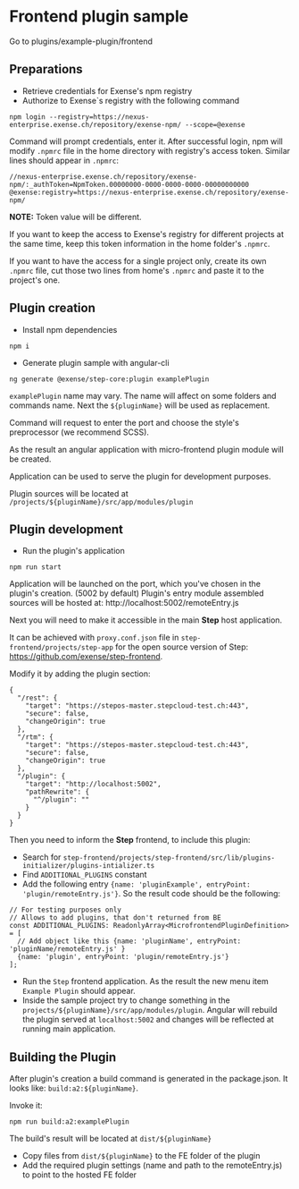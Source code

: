# Frontend plugin sample

Go to plugins/example-plugin/frontend

## Preparations
- Retrieve credentials for Exense's npm registry
- Authorize to Exense`s registry with the following command
```
npm login --registry=https://nexus-enterprise.exense.ch/repository/exense-npm/ --scope=@exense
```
Command will prompt credentials, enter it. After successful login, npm will modify `.npmrc` 
file in the home directory with registry's access token. Similar lines should appear in `.npmrc`:
```
//nexus-enterprise.exense.ch/repository/exense-npm/:_authToken=NpmToken.00000000-0000-0000-0000-00000000000
@exense:registry=https://nexus-enterprise.exense.ch/repository/exense-npm/
```
**NOTE:** Token value will be different.

If you want to keep the access to Exense's registry for different projects at the same time, 
keep this token information in the home folder's `.npmrc`.

If you want to have the access for a single project only, create its own `.npmrc` file,
cut those two lines from home's `.npmrc` and paste it to the project's one.

## Plugin creation
- Install npm dependencies
```
npm i
```
- Generate plugin sample with angular-cli
```
ng generate @exense/step-core:plugin examplePlugin
``` 
`examplePlugin` name may vary. The name will affect on some folders and commands name.
Next the `${pluginName}` will be used as replacement.

Command will request to enter the port and choose the style's preprocessor (we recommend SCSS).

As the result an angular application with micro-frontend plugin module will be created.

Application can be used to serve the plugin for development purposes.

Plugin sources will be located at `/projects/${pluginName}/src/app/modules/plugin`

## Plugin development
- Run the plugin's application
```
npm run start
```
Application will be launched on the port, which you've chosen in the plugin's creation. (5002 by default)
Plugin's entry module assembled sources will be hosted at: http://localhost:5002/remoteEntry.js

Next you will need to make it accessible in the main <b>Step</b> host application.

It can be achieved with `proxy.conf.json` file in `step-frontend/projects/step-app` for the open source version of Step: https://github.com/exense/step-frontend. 

Modify it by adding the plugin section:
```
{
  "/rest": {
    "target": "https://stepos-master.stepcloud-test.ch:443",
    "secure": false,
    "changeOrigin": true
  },
  "/rtm": {
    "target": "https://stepos-master.stepcloud-test.ch:443",
    "secure": false,
    "changeOrigin": true
  },
  "/plugin": {
    "target": "http://localhost:5002",
    "pathRewrite": {
      "^/plugin": ""
    }
  }
}
```

Then you need to inform the <b>Step</b> frontend, to include this plugin:
- Search for `step-frontend/projects/step-frontend/src/lib/plugins-initializer/plugins-intializer.ts`
- Find `ADDITIONAL_PLUGINS` constant
- Add the following entry `{name: 'pluginExample', entryPoint: 'plugin/remoteEntry.js'}`. So the result code should be the following:
```
// For testing purposes only
// Allows to add plugins, that don't returned from BE
const ADDITIONAL_PLUGINS: ReadonlyArray<MicrofrontendPluginDefinition> = [
  // Add object like this {name: 'pluginName', entryPoint: 'pluginName/remoteEntry.js' }
  {name: 'plugin', entryPoint: 'plugin/remoteEntry.js'}
];
```
- Run the `Step` frontend application. As the result the new menu item `Example Plugin` should appear.
- Inside the sample project try to change something in the `projects/${pluginName}/src/app/modules/plugin`. 
Angular will rebuild the plugin served at `localhost:5002` and changes will be reflected at running main application.

## Building the Plugin
After plugin's creation a build command is generated in the package.json.
It looks like: `build:a2:${pluginName}`.

Invoke it:
```
npm run build:a2:examplePlugin
```
The build's result will be located at `dist/${pluginName}`

- Copy files from `dist/${pluginName}` to the FE folder of the plugin
- Add the required plugin settings (name and path to the remoteEntry.js) to point to the hosted FE folder
